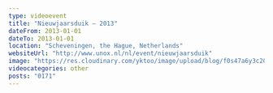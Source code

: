 ```yaml
---
type: videoevent
title: "Nieuwjaarsduik — 2013"
dateFrom: 2013-01-01
dateTo: 2013-01-01
location: "Scheveningen, the Hague, Netherlands"
websiteUrl: "http://www.unox.nl/nl/event/nieuwjaarsduik‎"
image: "https://res.cloudinary.com/yktoo/image/upload/blog/f0s47a6y3c200523.jpg"
videocategories: other
posts: "0171"
---
```


